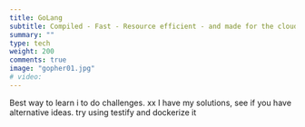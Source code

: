 ```yaml
---
title: GoLang
subtitle: Compiled - Fast - Resource efficient - and made for the cloud
summary: ""
type: tech
weight: 200
comments: true
image: "gopher01.jpg"
# video: 
---
```

Best way to learn i to do challenges.  xx
I have my solutions, see if you have alternative ideas.  try using testify and dockerize it
<!--more-->
